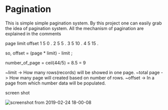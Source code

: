 # Pagination
This is simple simple pagination system. By this project one can easily grab the idea of  pagination system. All the mechanism of pagination are explained in the comments


page  limit  offset
1       5      0  .
2       5      5  .
3       5      10 .
4       5      15 .

so, offset = (page * limit) - limit ;

number_of_page = ceil(44/5) = 8.5 = 9

~limit      -> How many rows(records) will be showed in one page.
~total page -> How many page will created based on number of rows.
~offset     -> In a page from which number data will be populated.

screen shot

![screenshot from 2019-02-24 18-00-08](https://user-images.githubusercontent.com/25143713/53298899-1ca27180-385e-11e9-81f6-ffd59d4bb109.png)
